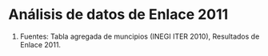 Análisis de datos de Enlace 2011
================================

1. Fuentes: Tabla agregada de muncipios (INEGI ITER 2010), Resultados de Enlace 2011.
